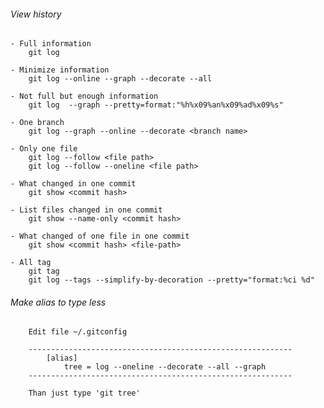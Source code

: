 ###### View history
	- Full information
		git log

	- Minimize information
		git log --online --graph --decorate --all

	- Not full but enough information
		git log  --graph --pretty=format:"%h%x09%an%x09%ad%x09%s"

	- One branch
		git log --graph --online --decorate <branch name>

	- Only one file
		git log --follow <file path>
		git log --follow --oneline <file path>

	- What changed in one commit
		git show <commit hash>

	- List files changed in one commit
		git show --name-only <commit hash>

	- What changed of one file in one commit
		git show <commit hash> <file-path>

	- All tag
		git tag
		git log --tags --simplify-by-decoration --pretty="format:%ci %d"


###### Make alias to type less
		Edit file ~/.gitconfig
		
		-----------------------------------------------------------	
			[alias]
				tree = log --oneline --decorate --all --graph
		-----------------------------------------------------------

		Than just type 'git tree'